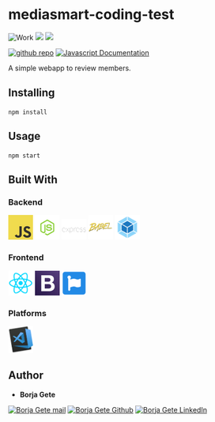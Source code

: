# mediasmart-coding-test

![Work](https://img.shields.io/badge/Project-Work-red.svg)
![](https://img.shields.io/badge/Status-Finished-blue.svg)
![](https://img.shields.io/badge/Maintained-No-red.svg)

<a href="https://github.com/BorjaG90/mediasmart-coding-test" alt="MediaSmart Coding Test">
<img alt="github repo" src="https://img.shields.io/badge/github-repo-black?logo=github"/></a>

<a href="https://developer.mozilla.org/es/docs/Web/JavaScript" alt="JavaScript Documentation">
<img alt="Javascript Documentation" src="https://img.shields.io/badge/Made_with-JavaScript-yellow"/></a>

A simple webapp to review members.

## Installing
```
npm install
```

## Usage
```
npm start
```

## Built With
### Backend
<a href="https://www.javascript.com/"><img src="https://raw.githubusercontent.com/BorjaG90/media/master/img/logos/javascript.jpeg" width=50 alt="JavaScript"></a>
<a href="https://nodejs.org/es/"><img src="https://raw.githubusercontent.com/BorjaG90/media/master/img/logos/nodejs.png" width=50 alt="NodeJS"></a>
<a href="https://expressjs.com/es/"><img src="https://raw.githubusercontent.com/BorjaG90/media/master/img/logos/expressJS.png" width=50 alt="Express"></a>
<a href="https://babeljs.io/"><img src="https://raw.githubusercontent.com/BorjaG90/media/master/img/logos/babel.png" width=50 alt="Babel"></a>
<a href="https://webpack.js.org/"><img src="https://raw.githubusercontent.com/BorjaG90/media/master/img/logos/webpack.png" width=50 alt="Webpack"></a>

### Frontend
<a href="https://es.reactjs.org/"><img src="https://raw.githubusercontent.com/BorjaG90/media/master/img/logos/reactJs.png" width=50 alt="ReactJS"></a>
<a href="https://getbootstrap.com/"><img src="https://raw.githubusercontent.com/BorjaG90/media/master/img/logos/bootstrap.png" width=50 alt="Bootstrap"></a>
<a href="https://fontawesome.com/"><img src="https://raw.githubusercontent.com/BorjaG90/media/master/img/logos/font_awesome.png" width=50 alt="Font-Awesome"></a>

### Platforms
<a href="https://code.visualstudio.com/"><img src="https://raw.githubusercontent.com/BorjaG90/media/master/img/logos/vscode.png" width=50 alt="VSCode"></a>

## Author
* **Borja Gete**

<a href="mailto:borjag90dev@gmail.com" alt="Borja Gete mail"><img src="https://img.shields.io/badge/BorjaG90-DDDDDD?style=for-the-badge&logo=gmail" title="Go To mail" alt="Borja Gete mail"/></a> <a href="https://github.com/BorjaG90" alt="Borja Gete Github"><img src="https://img.shields.io/badge/BorjaG90-black?style=for-the-badge&logo=github" title="Go To Github Profile" alt="Borja Gete Github"/></a> <a href="https://linkedin.com/borjag90" alt="Borja Gete LinkedIn"><img src="https://img.shields.io/badge/BorjaG90-blue?style=for-the-badge&logo=linkedin" title="Go To LinkedIn Profile" alt="Borja Gete LinkedIn"/></a>
